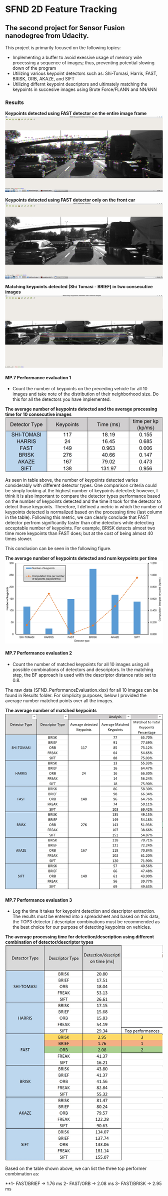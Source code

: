 # SFND 2D Feature Tracking

## The second project for Sensor Fusion nanodegree from Udacity.

This project is primarily focused on the following topics:

- Implementing a buffer to avoid exessive usage of memory wile processing a sequence of images; thus, preventing potential slowing down of the program 
- Utilizing various keypoint detectors such as: Shi-Tomasi, Harris, FAST, BRISK, ORB, AKAZE, and SIFT
- Utilizing differnt keypoint descriptors and ultimately matching the keypoints in succesive images using Brute Force/FLANN and NN/kNN

### Results

**Keypoints detected using FAST detector on the entire image frame**
![FAST keypoints detected](Results/FAST_entireFrame.jpg)

**Keypoints detected using FAST detector only on the front car**
![FAST keypoints detected](Results/FAST_onlyFrontCar.jpg)

**Matching keypoints detected (Shi Tomasi - BRIEF) in two consecutive images**
![Matched keypoints](Results/ShiTomasi-Brief_matching_keypoints.jpg)

#### MP.7 Performance evaluation 1
- Count the number of keypoints on the preceding vehicle for all 10 images and take note of the distribution of their neighborhood size. Do this for all the detectors you have implemented.

**The average number of keypoints detected and the average processing time for 10 consecutive images**
![Number keypoints detected](Results/MP7-nKeypoint_vs_detectorType-Table.jpg)

As seen in table above, the number of keypoints detected varies considerably with different detector types. One comparison criteria could be simply looking at the highest number of keypoints detected; however, I think it is also important to compare the detector types performance based on the number of keypoints detected and the time it took for the detector to detect those keypoints. Therefore, I defined a metric in which the number of keypoints detected is normalized based on the processing time (last column in the table).
Following this metric, we can clearly conclude that FAST detector perfrom significantly faster than othe detectors while detecting acceptable number of keypoints. For example, BRISK detects almost two time more keypoints than FAST does; but at the cost of being almost 40 times slower. 

This conclusion can be seen in the following figure. 

**The average number of keypoints detected and num keypoints per time**
![keypoints_detected_performance](Results/MP7-nKeypoint_vs_detectorType.jpg)

#### MP.7 Performance evaluation 2

- Count the number of matched keypoints for all 10 images using all possible combinations of detectors and descriptors. In the matching step, the BF approach is used with the descriptor distance ratio set to 0.8.

The raw data (SFND_PerformanceEvaluation.xlsx) for all 10 images can be found in Results folder. For simplicity purposes, below I provided the average number matched points over all the images.  


**The average number of matched keypoints**
![matched_keypoints_performance](Results/MP8-matched_points-BruteForce-KNN-Table.jpg)


#### MP.7 Performance evaluation 3

- Log the time it takes for keypoint detection and descriptor extraction. The results must be entered into a spreadsheet and based on this data, the TOP3 detector / descriptor combinations must be recommended as the best choice for our purpose of detecting keypoints on vehicles.

**The average processing time for detection/description using different combination of detector/descriptor types**
![detector_descriptor_performance](Results/MP9-TopThree-detection_description_performance.jpg)


Based on the table shown above, we can list the three top performer combimation as:

**1- FAST/BRIEF -> 1.76 ms
  2- FAST/ORB   -> 2.08 ms
  3- FAST/BRISK -> 2.95 ms



